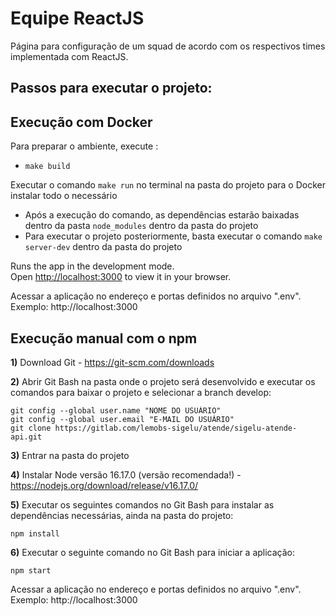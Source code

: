 # Equipe ReactJS

Página para configuração de um squad de acordo com os respectivos times implementada com ReactJS.

## Passos para executar o projeto:


## Execução com Docker

Para preparar o ambiente, execute :

- `make build`

Executar o comando `make run` no terminal na pasta do projeto para o Docker instalar todo o necessário
  
- Após a execução do comando, as dependências estarão baixadas dentro da pasta `node_modules` dentro da pasta do projeto
- Para executar o projeto posteriormente, basta executar o comando `make server-dev` dentro da pasta do projeto

Runs the app in the development mode.\
Open [http://localhost:3000](http://localhost:3000) to view it in your browser.

Acessar a aplicação no endereço e portas definidos no arquivo ".env". Exemplo: http://localhost:3000



## Execução manual com o npm


**1)** Download Git - https://git-scm.com/downloads

**2)** Abrir Git Bash na pasta onde o projeto será desenvolvido e executar os comandos para baixar o projeto e selecionar a branch develop:

```
git config --global user.name "NOME DO USUÁRIO"
git config --global user.email "E-MAIL DO USUÁRIO"
git clone https://gitlab.com/lemobs-sigelu/atende/sigelu-atende-api.git
```

**3)** Entrar na pasta do projeto

**4)** Instalar Node versão 16.17.0 (versão recomendada!) - https://nodejs.org/download/release/v16.17.0/

**5)** Executar os seguintes comandos no Git Bash para instalar as dependências necessárias, ainda na pasta do projeto:

```
npm install
```

**6)** Executar o seguinte comando no Git Bash para iniciar a aplicação:

```
npm start
```

Acessar a aplicação no endereço e portas definidos no arquivo ".env". Exemplo: http://localhost:3000
